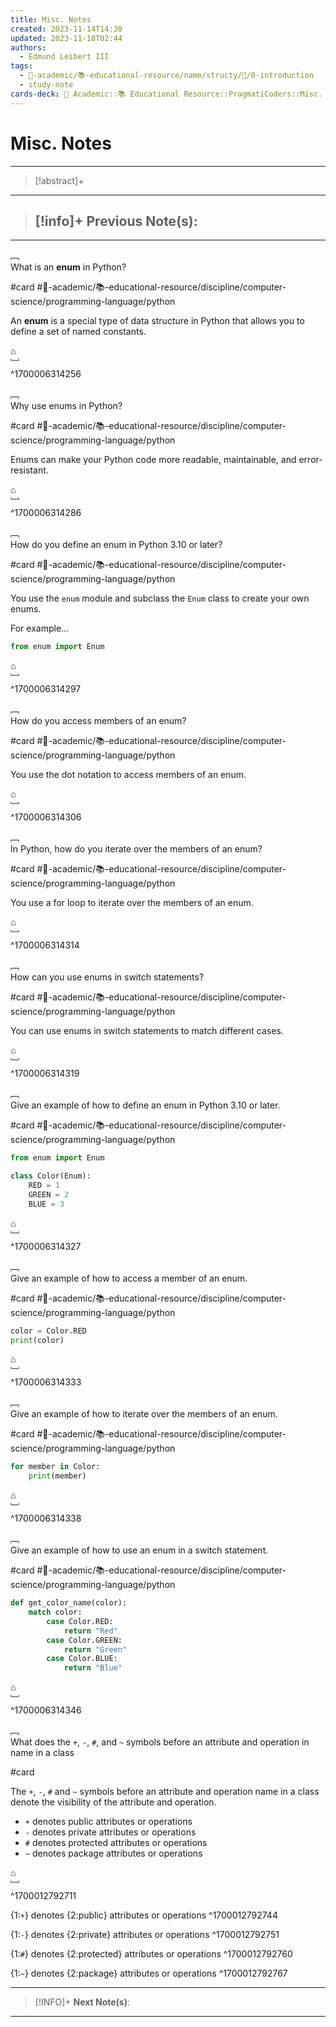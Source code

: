 ```yaml
---
title: Misc. Notes
created: 2023-11-14T14:30
updated: 2023-11-18T02:44
authors:
  - Edmund Leibert III
tags:
  - 🔴-academic/📚-educational-resource/name/structy/🔖/0-introduction
  - study-note
cards-deck: 🔴 Academic::📚 Educational Resource::PragmatiCoders::Misc. Notes
---
```


# Misc. Notes

---

> [!abstract]+ 
> 

---

> [!info]+ 
> **Previous Note(s):**
> - 

---

﹇<br>
What is an **enum** in Python?

#card #🔴-academic/📚-educational-resource/discipline/computer-science/programming-language/python 

An **enum** is a special type of data structure in Python that allows you to define a set of named constants.

⌂
<br>﹈<br>^1700006314256

﹇<br>
Why use enums in Python?

#card #🔴-academic/📚-educational-resource/discipline/computer-science/programming-language/python 

Enums can make your Python code more readable, maintainable, and error-resistant.

⌂
<br>﹈<br>^1700006314286

﹇<br>
How do you define an enum in Python 3.10 or later?

#card #🔴-academic/📚-educational-resource/discipline/computer-science/programming-language/python 

You use the `enum` module and subclass the `Enum` class to create your own enums.

For example…
```python
from enum import Enum
```

⌂
<br>﹈<br>^1700006314297

﹇<br>
How do you access members of an enum?

#card #🔴-academic/📚-educational-resource/discipline/computer-science/programming-language/python 

You use the dot notation to access members of an enum.

⌂
<br>﹈<br>^1700006314306

﹇<br>
In Python, how do you iterate over the members of an enum?

#card #🔴-academic/📚-educational-resource/discipline/computer-science/programming-language/python 

You use a for loop to iterate over the members of an enum.

⌂
<br>﹈<br>^1700006314314

﹇<br>
How can you use enums in switch statements?

#card #🔴-academic/📚-educational-resource/discipline/computer-science/programming-language/python 

You can use enums in switch statements to match different cases.

⌂
<br>﹈<br>^1700006314319

﹇<br>
Give an example of how to define an enum in Python 3.10 or later.

#card #🔴-academic/📚-educational-resource/discipline/computer-science/programming-language/python 


```python
from enum import Enum

class Color(Enum):
    RED = 1
    GREEN = 2
    BLUE = 3
```

⌂
<br>﹈<br>^1700006314327

﹇<br>
Give an example of how to access a member of an enum.

#card #🔴-academic/📚-educational-resource/discipline/computer-science/programming-language/python 

```python
color = Color.RED
print(color)
```

⌂
<br>﹈<br>^1700006314333

﹇<br>
Give an example of how to iterate over the members of an enum.

#card #🔴-academic/📚-educational-resource/discipline/computer-science/programming-language/python 

```python
for member in Color:
    print(member)
```

⌂
<br>﹈<br>^1700006314338

﹇<br>
Give an example of how to use an enum in a switch statement.

#card #🔴-academic/📚-educational-resource/discipline/computer-science/programming-language/python 

```python
def get_color_name(color):
    match color:
        case Color.RED:
            return "Red"
        case Color.GREEN:
            return "Green"
        case Color.BLUE:
            return "Blue"
```

⌂
<br>﹈<br>^1700006314346

﹇<br>
What does the `+`, `-`, `#`, and `~` symbols before an attribute and operation in name in a class

#card 

The `+`, `-`, `#` and `~` symbols before an attribute and operation name in a class denote the visibility of the attribute and operation.

- `+` denotes public attributes or operations
- `-` denotes private attributes or operations
- `#` denotes protected attributes or operations
- `~` denotes package attributes or operations

⌂
<br>﹈<br>^1700012792711

{1:`+`} denotes {2:public} attributes or operations
^1700012792744

{1:`-`} denotes {2:private} attributes or operations
^1700012792751

{1:`#`} denotes {2:protected} attributes or operations
^1700012792760

{1:`~`} denotes {2:package} attributes or operations
^1700012792767

---

> [!INFO]+ 
> **Next Note(s)**:
> 

---


